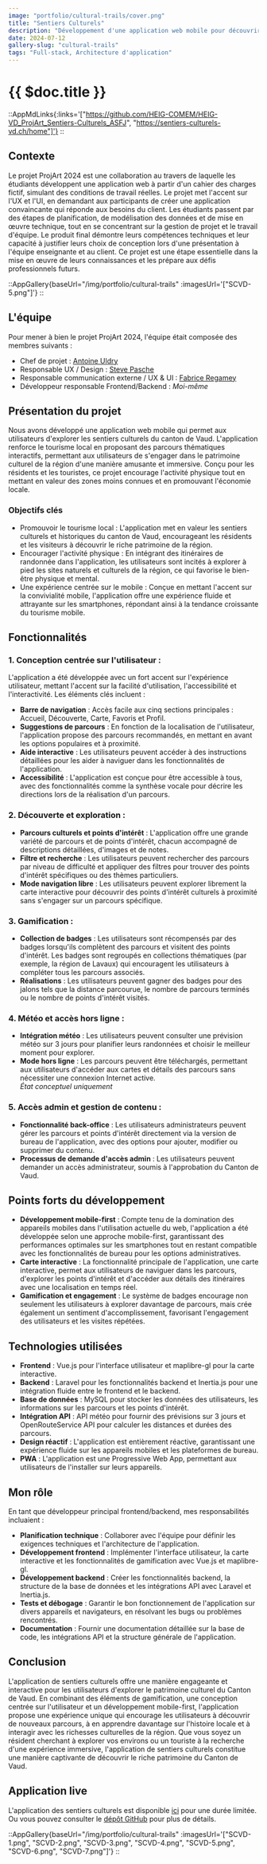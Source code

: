 ```yaml
---
image: "portfolio/cultural-trails/cover.png"
title: "Sentiers Culturels"
description: "Développement d'une application web mobile pour découvrir les sentiers culturels du canton de Vaud."
date: 2024-07-12
gallery-slug: "cultural-trails"
tags: "Full-stack, Architecture d'application"
---
```


# {{ $doc.title }}

::AppMdLinks{:links='["https://github.com/HEIG-COMEM/HEIG-VD_ProjArt_Sentiers-Culturels_ASFJ", "https://sentiers-culturels-vd.ch/home"]'}
::

## Contexte

Le projet ProjArt 2024 est une collaboration au travers de laquelle les étudiants développent une application web à partir d'un cahier des charges fictif, simulant des conditions de travail réelles.
Le projet met l'accent sur l'UX et l'UI, en demandant aux participants de créer une application convaincante qui réponde aux besoins du client.
Les étudiants passent par des étapes de planification, de modélisation des données et de mise en œuvre technique, tout en se concentrant sur la gestion de projet et le travail d'équipe. Le produit final démontre leurs compétences techniques et leur capacité à justifier leurs choix de conception lors d'une présentation à l'équipe enseignante et au client.
Ce projet est une étape essentielle dans la mise en œuvre de leurs connaissances et les prépare aux défis professionnels futurs.

::AppGallery{baseUrl="/img/portfolio/cultural-trails" :imagesUrl='["SCVD-5.png"]'}
::

## L'équipe

Pour mener à bien le projet ProjArt 2024, l'équipe était composée des membres suivants :

-  Chef de projet : [Antoine Uldry](https://www.linkedin.com/in/antoineuldry/)
-  Responsable UX / Design : [Steve Pasche](https://www.linkedin.com/in/steve-pasche/)
-  Responsable communication externe / UX & UI : [Fabrice Regamey](https://www.linkedin.com/in/fabrice-regamey/)
-  Développeur responsable Frontend/Backend : _Moi-même_

## Présentation du projet

Nous avons développé une application web mobile qui permet aux utilisateurs d'explorer les sentiers culturels du canton de Vaud. L'application renforce le tourisme local en proposant des parcours thématiques interactifs, permettant aux utilisateurs de s'engager dans le patrimoine culturel de la région d'une manière amusante et immersive. Conçu pour les résidents et les touristes, ce projet encourage l'activité physique tout en mettant en valeur des zones moins connues et en promouvant l'économie locale.

### Objectifs clés

-  Promouvoir le tourisme local : L'application met en valeur les sentiers culturels et historiques du canton de Vaud, encourageant les résidents et les visiteurs à découvrir le riche patrimoine de la région.
-  Encourager l'activité physique : En intégrant des itinéraires de randonnée dans l'application, les utilisateurs sont incités à explorer à pied les sites naturels et culturels de la région, ce qui favorise le bien-être physique et mental.
-  Une expérience centrée sur le mobile : Conçue en mettant l'accent sur la convivialité mobile, l'application offre une expérience fluide et attrayante sur les smartphones, répondant ainsi à la tendance croissante du tourisme mobile.

## Fonctionnalités

### 1. Conception centrée sur l'utilisateur :

L'application a été développée avec un fort accent sur l'expérience utilisateur, mettant l'accent sur la facilité d'utilisation, l'accessibilité et l'interactivité. Les éléments clés incluent :

-  **Barre de navigation** : Accès facile aux cinq sections principales : Accueil, Découverte, Carte, Favoris et Profil.
-  **Suggestions de parcours** : En fonction de la localisation de l'utilisateur, l'application propose des parcours recommandés, en mettant en avant les options populaires et à proximité.
-  **Aide interactive** : Les utilisateurs peuvent accéder à des instructions détaillées pour les aider à naviguer dans les fonctionnalités de l'application.
-  **Accessibilité** : L'application est conçue pour être accessible à tous, avec des fonctionnalités comme la synthèse vocale pour décrire les directions lors de la réalisation d'un parcours.

### 2. Découverte et exploration :

-  **Parcours culturels et points d'intérêt** : L'application offre une grande variété de parcours et de points d'intérêt, chacun accompagné de descriptions détaillées, d'images et de notes.
-  **Filtre et recherche** : Les utilisateurs peuvent rechercher des parcours par niveau de difficulté et appliquer des filtres pour trouver des points d'intérêt spécifiques ou des thèmes particuliers.
-  **Mode navigation libre** : Les utilisateurs peuvent explorer librement la carte interactive pour découvrir des points d'intérêt culturels à proximité sans s'engager sur un parcours spécifique.

### 3. Gamification :

-  **Collection de badges** : Les utilisateurs sont récompensés par des badges lorsqu'ils complètent des parcours et visitent des points d'intérêt. Les badges sont regroupés en collections thématiques (par exemple, la région de Lavaux) qui encouragent les utilisateurs à compléter tous les parcours associés.
-  **Réalisations** : Les utilisateurs peuvent gagner des badges pour des jalons tels que la distance parcourue, le nombre de parcours terminés ou le nombre de points d'intérêt visités.

### 4. Météo et accès hors ligne :

-  **Intégration météo** : Les utilisateurs peuvent consulter une prévision météo sur 3 jours pour planifier leurs randonnées et choisir le meilleur moment pour explorer.
-  **Mode hors ligne** : Les parcours peuvent être téléchargés, permettant aux utilisateurs d'accéder aux cartes et détails des parcours sans nécessiter une connexion Internet active. <br> _État conceptuel uniquement_

### 5. Accès admin et gestion de contenu :

-  **Fonctionnalité back-office** : Les utilisateurs administrateurs peuvent gérer les parcours et points d'intérêt directement via la version de bureau de l'application, avec des options pour ajouter, modifier ou supprimer du contenu.
-  **Processus de demande d'accès admin** : Les utilisateurs peuvent demander un accès administrateur, soumis à l'approbation du Canton de Vaud.

## Points forts du développement

-  **Développement mobile-first** : Compte tenu de la domination des appareils mobiles dans l'utilisation actuelle du web, l'application a été développée selon une approche mobile-first, garantissant des performances optimales sur les smartphones tout en restant compatible avec les fonctionnalités de bureau pour les options administratives.
-  **Carte interactive** : La fonctionnalité principale de l'application, une carte interactive, permet aux utilisateurs de naviguer dans les parcours, d'explorer les points d'intérêt et d'accéder aux détails des itinéraires avec une localisation en temps réel.
-  **Gamification et engagement** : Le système de badges encourage non seulement les utilisateurs à explorer davantage de parcours, mais crée également un sentiment d'accomplissement, favorisant l'engagement des utilisateurs et les visites répétées.

## Technologies utilisées

-  **Frontend** : Vue.js pour l'interface utilisateur et maplibre-gl pour la carte interactive.
-  **Backend** : Laravel pour les fonctionnalités backend et Inertia.js pour une intégration fluide entre le frontend et le backend.
-  **Base de données** : MySQL pour stocker les données des utilisateurs, les informations sur les parcours et les points d'intérêt.
-  **Intégration API** : API météo pour fournir des prévisions sur 3 jours et OpenRouteService API pour calculer les distances et durées des parcours.
-  **Design réactif** : L'application est entièrement réactive, garantissant une expérience fluide sur les appareils mobiles et les plateformes de bureau.
-  **PWA** : L'application est une Progressive Web App, permettant aux utilisateurs de l'installer sur leurs appareils.

## Mon rôle

En tant que développeur principal frontend/backend, mes responsabilités incluaient :

-  **Planification technique** : Collaborer avec l'équipe pour définir les exigences techniques et l'architecture de l'application.
-  **Développement frontend** : Implémenter l'interface utilisateur, la carte interactive et les fonctionnalités de gamification avec Vue.js et maplibre-gl.
-  **Développement backend** : Créer les fonctionnalités backend, la structure de la base de données et les intégrations API avec Laravel et Inertia.js.
-  **Tests et débogage** : Garantir le bon fonctionnement de l'application sur divers appareils et navigateurs, en résolvant les bugs ou problèmes rencontrés.
-  **Documentation** : Fournir une documentation détaillée sur la base de code, les intégrations API et la structure générale de l'application.

## Conclusion

L'application de sentiers culturels offre une manière engageante et interactive pour les utilisateurs d'explorer le patrimoine culturel du Canton de Vaud. En combinant des éléments de gamification, une conception centrée sur l'utilisateur et un développement mobile-first, l'application propose une expérience unique qui encourage les utilisateurs à découvrir de nouveaux parcours, à en apprendre davantage sur l'histoire locale et à interagir avec les richesses culturelles de la région. Que vous soyez un résident cherchant à explorer vos environs ou un touriste à la recherche d'une expérience immersive, l'application de sentiers culturels constitue une manière captivante de découvrir le riche patrimoine du Canton de Vaud.

## Application live

L'application des sentiers culturels est disponible [ici](https://sentiers-culturels-vd.ch/) pour une durée limitée.
Ou vous pouvez consulter le [dépôt GitHub](https://github.com/HEIG-COMEM/HEIG-VD_ProjArt_Sentiers-Culturels_ASFJ) pour plus de détails.

::AppGallery{baseUrl="/img/portfolio/cultural-trails" :imagesUrl='["SCVD-1.png", "SCVD-2.png", "SCVD-3.png", "SCVD-4.png", "SCVD-5.png", "SCVD-6.png", "SCVD-7.png"]'}
::
